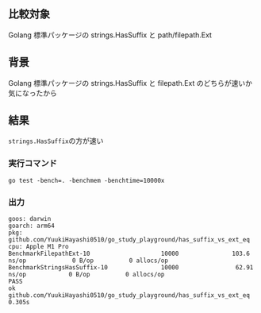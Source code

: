 ## 比較対象

Golang 標準パッケージの strings.HasSuffix と path/filepath.Ext

## 背景

Golang 標準パッケージの strings.HasSuffix と filepath.Ext のどちらが速いか気になったから

## 結果

`strings.HasSuffix`の方が速い

### 実行コマンド

```
go test -bench=. -benchmem -benchtime=10000x
```

### 出力

```
goos: darwin
goarch: arm64
pkg: github.com/YuukiHayashi0510/go_study_playground/has_suffix_vs_ext_eq
cpu: Apple M1 Pro
BenchmarkFilepathExt-10                    10000               103.6 ns/op             0 B/op          0 allocs/op
BenchmarkStringsHasSuffix-10               10000                62.91 ns/op            0 B/op          0 allocs/op
PASS
ok      github.com/YuukiHayashi0510/go_study_playground/has_suffix_vs_ext_eq    0.305s
```
